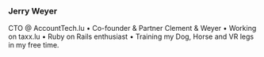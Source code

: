 ### Jerry Weyer

CTO @ AccountTech.lu • Co-founder & Partner Clement & Weyer • Working on taxx.lu • Ruby on Rails enthusiast • Training my Dog, Horse and VR legs in my free time.
